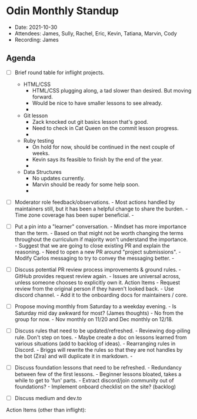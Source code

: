 # Odin Monthly Standup 

* Date: 2021-10-30
* Attendees: James, Sully, Rachel, Eric, Kevin, Tatiana, Marvin, Cody
* Recording: James

## Agenda

- [ ] Brief round table for inflight projects.
  - HTML/CSS
      - HTML/CSS plugging along, a tad slower than desired. But moving forward. 
      - Would be nice to have smaller lessons to see already.
      - 
  - Git lesson
      - Zack knocked out git basics lesson that's good.
      - Need to check in Cat Queen on the commit lesson progress. 
      - 
  - Ruby testing
      - On hold for now, should be continued in the next couple of weeks. 
      - Kevin says its feasible to finish by the end of the year.
      -
  - Data Structures
      - No updates currently.
      - Marvin should be ready for some help soon.
      - 
- [ ] Moderator role feedback/observations.
      - Most actions handled by maintainers still, but it has been a helpful change to share the burden. 
      - Time zone coverage has been super beneficial.
      - 
- [ ] Put a pin into a "learner" conversation.
      - Mindset has more importance than the term. 
      - Based on that might not be worth changing the terms throughout the curriculum if majority won't understand the importance.
      - Suggest that we are going to close existing PR and explain the reasoning. 
      - Need to open a new PR around "project submissions". 
      - Modify Carlos messaging to try to convey the messaging better. 
      - 
- [ ] Discuss potential PR review process improvements & ground rules.
      - GitHub provides request review again.
      - Issues are universal across, unless someone chooses to explicitly own it.
      Action Items
      - Request review from the original person if they haven't looked back.
      - Use discord channel.
      - Add it to the onboarding docs for maintainers / core.
- [ ] Propose moving monthly from Saturday to a weekday evening.
      - Is Saturday mid day awkward for most? (James thoughts)
      - No from the group for now. 
      - Nov monthly on 11/20 and Dec monthly on 12/18.
- [ ] Discuss rules that need to be updated/refreshed.
      - Reviewing dog-piling rule. Don't step on toes.
      - Maybe create a doc on lessons learned from various situations (add to backlog of ideas).
      - Rearranging rules in Discord. 
      - Briggs will rewrite the rules so that they are not handles by the bot (Zira) and will duplicate it in markdown.
      - 
- [ ] Discuss foundation lessons that need to be refreshed.
      - Redundancy between few of the first lessons. 
      - Beginner lessons bloated, takes a while to get to 'fun' parts.
      - Extract discord/join community out of foundations?
      - Implement onboard checklist on the site? (backlog)

- [ ] Discuss medium and dev.to


Action Items (other than inflight):



